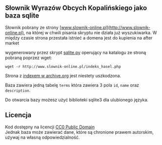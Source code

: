## Słownik Wyrazów Obcych Kopalińskiego jako baza sqlite

Słownik pobrany ze strony [www.slownik-online.pl](http://www.slownik-online.pl), na której
w chwili pisania skryptu nie działa już wyszukiwarka. W między czasie strona przestała
istnieć a domena jest do kupienia na after market

wygenerowany przez skrypt [sqlite.py](https://github.com/jcubic/kopalinski.sqlite/blob/master/sqlite.py) operujący na katalogu ze stroną pobraną poprzez wget:

```
wget -r http://www.slownik-online.pl/indeks_hasel.php
```

Strona z [indexem w archive.org](https://web.archive.org/web/20121115000000*/http://www.slownik-online.pl/indeks_hasel.php) jest niestety uszkodzona.

Baza zawiera jedną tabelę `terms` która zawiera 3 pola `id`, `name` oraz `description`.

Do otwarcia bazy możesz użyć biblioteki sqlite3 dla ulubionego języka.

## Licencja

Kod dostępny na licencji [CC0 Public Domain](https://creativecommons.org/share-your-work/public-domain/cc0/)<br/>
Jednak baza może zawierać dane, które są chronione prawem autorskim, używaj na własną odpowiedzialność.
